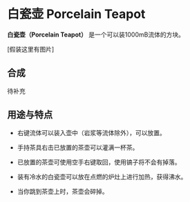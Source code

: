 # 白瓷壶 Porcelain Teapot

**白瓷壶（Porcelain Teapot）**
是一个可以装1000mB流体的方块。

[假装这里有图片]

## 合成

待补充

## 用途与特点

- 右键流体可以装入壶中（岩浆等流体除外），可以放置。

- 手持茶具右击已放置的茶壶可以灌满一杯茶。

- 已放置的茶壶可使用空手右键取回，使用镐子将不会有掉落。

- 装有冷水的白瓷壶可以放在点燃的炉灶上进行加热，获得沸水。

- 当你跳到茶壶上时，茶壶会碎掉。